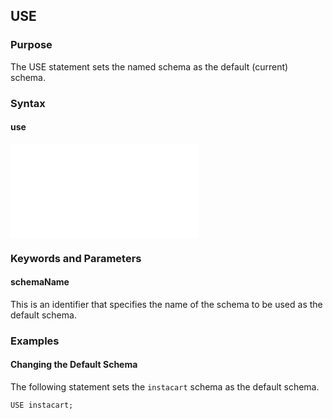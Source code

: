 ## USE

### Purpose

The USE statement sets the named schema as the default (current) schema.


### Syntax

#### use
<embed src="./diagram/use.rrd.svg" type="image/svg+xml"/>


### Keywords and Parameters

#### schemaName

This is an identifier that specifies the name of the schema to be used as the default schema.


### Examples

#### Changing the Default Schema

The following statement sets the ```instacart``` schema as the default schema.
```console
USE instacart;
```
